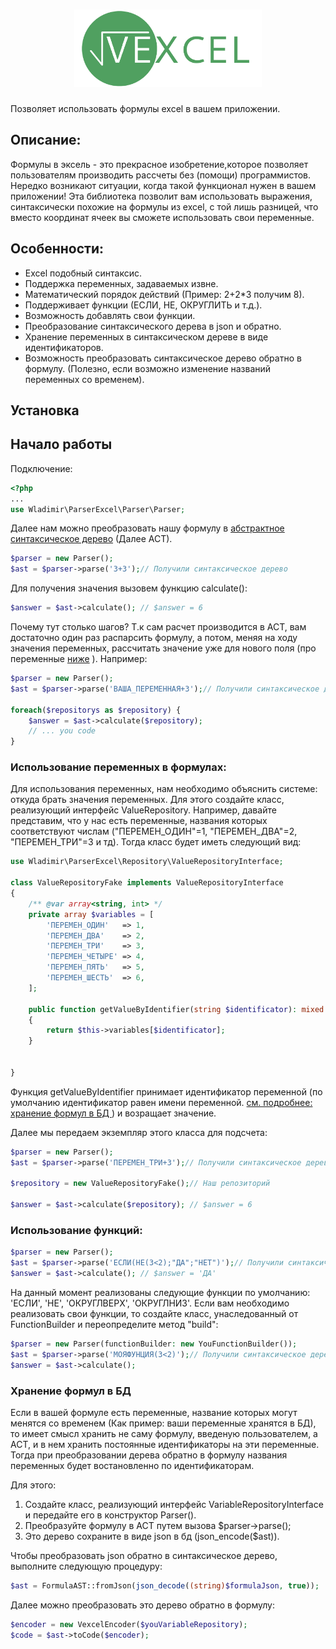 <h1 align="center">
  <img src="./logo.png" alt="vexcel" width="300px">
</h1>
 Позволяет  использовать формулы excel в вашем приложении. 
 
## Описание:  
Формулы в эксель - это прекрасное изобретение,которое позволяет пользователям производить рассчеты без (помощи) программистов. Нередко возникают ситуации, когда такой функционал нужен в вашем приложении! Эта библиотека позволит вам использовать выражения, синтаксически похожие на формулы из excel, с той лишь разницей, что вместо координат ячеек вы сможете использовать свои переменные. 

 ## Особенности: 
  * Excel подобный  синтаксис. 
  * Поддержка переменных, задаваемых извне. 
  * Математический порядок действий (Пример: 2+2\*3 получим 8).
  * Поддерживает функции  (ЕСЛИ, НЕ, ОКРУГЛИТЬ и т.д.).
  * Возможность добавлять свои функции.
  * Преобразование синтаксического дерева в  json  и обратно.
  * Хранение переменных в синтаксическом дереве в виде идентификаторов. 
  * Возможность преобразовать синтаксическое дерево обратно в формулу. (Полезно, если возможно изменение названий переменных со временем). 

## Установка 

## Начало работы    

Подключение: 
```php
<?php
...
use Wladimir\ParserExcel\Parser\Parser;
```
Далее нам можно преобразовать нашу формулу в [абстрактное синтаксическое дерево](https://ru.wikipedia.org/wiki/Абстрактное_синтаксическое_дерево) (Далее АСТ). 

```php
$parser = new Parser();
$ast = $parser->parse('3+3');// Получили синтаксическое дерево
````
Для получения значения вызовем функцию calculate():
```php
$answer = $ast->calculate(); // $answer = 6
```
Почему тут столько шагов? Т.к сам расчет производится в АСТ, вам достаточно один раз распарсить формулу, а потом, меняя на ходу значения переменных, рассчитать значение уже для нового поля (про переменные [ниже](https://github.com/SobolevWladimir/vexcel/tree/logo#использование-переменных-в-формулах) ). 
Например: 
```php
$parser = new Parser();
$ast = $parser->parse('ВАША_ПЕРЕМЕННАЯ+3');// Получили синтаксическое дерево

foreach($repositorys as $repository) {
    $answer = $ast->calculate($repository);
    // ... you code
}
````

### Использование переменных в формулах: 
Для использования переменных, нам необходимо объяснить системе: откуда брать значения переменных. Для этого создайте класс, реализующий интерфейс ValueRepository.
Например, давайте представим, что у нас есть переменные, названия которых соответствуют числам ("ПЕРЕМЕН_ОДИН"=1, "ПЕРЕМЕН_ДВА"=2, "ПЕРЕМЕН_ТРИ"=3 и тд). Тогда класс будет иметь следующий вид: 
```php
use Wladimir\ParserExcel\Repository\ValueRepositoryInterface;

class ValueRepositoryFake implements ValueRepositoryInterface
{
    /** @var array<string, int> */
    private array $variables = [
        'ПЕРЕМЕН_ОДИН'   => 1,
        'ПЕРЕМЕН_ДВА'    => 2,
        'ПЕРЕМЕН_ТРИ'    => 3,
        'ПЕРЕМЕН_ЧЕТЫРЕ' => 4,
        'ПЕРЕМЕН_ПЯТЬ'   => 5,
        'ПЕРЕМЕН_ШЕСТЬ'  => 6,
    ];

    public function getValueByIdentifier(string $identificator): mixed
    {
        return $this->variables[$identificator];
    }

   
}
```
Функция getValueByIdentifier принимает идентификатор переменной  (по умолчанию идентификатор равен имени переменной. <a href="https://github.com/SobolevWladimir/vexcel/blob/logo/README.md#хранение-формул-в-бд"> cм. подробнее: хранение формул в БД </a> ) и возращает значение. 

Далее мы передаем экземпляр этого класса для подсчета: 
```php
$parser = new Parser();
$ast = $parser->parse('ПЕРЕМЕН_ТРИ+3');// Получили синтаксическое дерево

$repository = new ValueRepositoryFake();// Наш репозиторий

$answer = $ast->calculate($repository); // $answer = 6
```


### Использование функций:  

```php
$parser = new Parser();
$ast = $parser->parse('ЕСЛИ(НЕ(3<2);"ДА";"НЕТ")');// Получили синтаксическое дерево
$answer = $ast->calculate(); // $answer = 'ДА'
```
На данный момент реализованы следующие функции по умолчанию: 'ЕСЛИ', 'НЕ', 'ОКРУГЛВЕРХ', 'ОКРУГЛНИЗ'. Если вам необходимо реализовать свои функции, то создайте класс, унаследованный от FunctionBuilder и переопределите метод  "build":
```php
$parser = new Parser(functionBuilder: new YouFunctionBuilder());
$ast = $parser->parse('МОЯФУНЦИЯ(3<2)');// Получили синтаксическое дерево
$answer = $ast->calculate(); 
```

### Хранение формул в БД
Если в вашей формуле есть переменные, название которых могут менятся со временем (Как пример: ваши переменные хранятся в БД), то имеет смысл хранить не саму формулу, введеную пользователем,  а АСТ, и в нем хранить постоянные идентификаторы на эти переменные. Тогда при преобразовании дерева обратно в формулу названия переменных будет востановленно по идентификаторам. 

Для этого: 
1) Создайте класс, реализующий интерфейс VariableRepositoryInterface  и передайте его в конструктор Parser().
2) Преобразуйте формулу в АСТ путем вызова $parser->parse();
3) Это дерево сохраните в виде json в бд (json_encode($ast)).

Чтобы преобразовать json обратно в синтаксическое дерево, выполните следующую процедуру: 
```php
$ast = FormulaAST::fromJson(json_decode((string)$formulaJson, true)); 
```
Далее можно преобразовать это дерево обратно в формулу: 
 ```php
$encoder = new VexcelEncoder($youVariableRepository); 
$code = $ast->toCode($encoder); 
```
 

